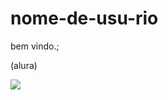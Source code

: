 # nome-de-usu-rio
bem vindo.;

(alura)[](https://cursos.alura.com.br/dashboard) 

![](https://media.tenor.com/Q-aNBpS_K2UAAAAC/luffy-gear-5-gear-5.gif)
